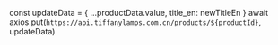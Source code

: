 const updateData = {
      ...productData.value,
      title_en: newTitleEn
    }
await axios.put(`https://api.tiffanylamps.com.cn/products/${productId}`, updateData)